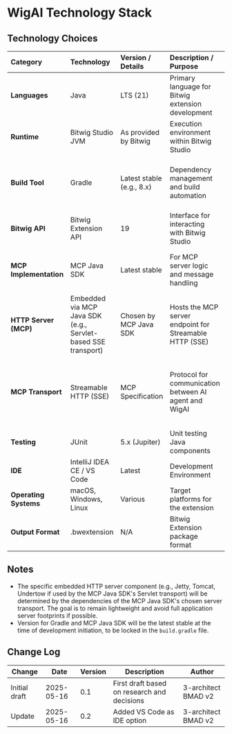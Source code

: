 # WigAI Technology Stack

## Technology Choices

| Category             | Technology              | Version / Details        | Description / Purpose                                  | Justification (Optional)                                                                 |
| :------------------- | :---------------------- | :----------------------- | :----------------------------------------------------- | :--------------------------------------------------------------------------------------- |
| **Languages** | Java                    | LTS (21)                 | Primary language for Bitwig extension development        | Mandatory by Bitwig API; LTS for stability and long-term support.                        |
| **Runtime** | Bitwig Studio JVM       | As provided by Bitwig    | Execution environment within Bitwig Studio             | Requirement for Bitwig extensions.                                                       |
| **Build Tool** | Gradle                  | Latest stable (e.g., 8.x) | Dependency management and build automation             | Common for Java projects; used by reference projects like "DrivenByMoss".                |
| **Bitwig API** | Bitwig Extension API    | 19                       | Interface for interacting with Bitwig Studio           | Specified in PRD; core requirement for functionality.                                    |
| **MCP Implementation** | MCP Java SDK            | Latest stable            | For MCP server logic and message handling              | Official SDK for MCP; provides spec-compliant components for MCP.                        |
| **HTTP Server (MCP)**| Embedded via MCP Java SDK (e.g., Servlet-based SSE transport) | Chosen by MCP Java SDK | Hosts the MCP server endpoint for Streamable HTTP (SSE) | The MCP Java SDK provides transport implementations suitable for embedding.              |
| **MCP Transport** | Streamable HTTP (SSE)   | MCP Specification        | Protocol for communication between AI agent and WigAI    | Modern MCP standard; supports real-time, bi-directional communication needs for control. |
| **Testing** | JUnit                   | 5.x (Jupiter)            | Unit testing Java components                           | Standard Java testing framework.                                                         |
| **IDE** | IntelliJ IDEA CE / VS Code | Latest                   | Development Environment                                | Standard Java IDEs with good Gradle support.                                             |
| **Operating Systems**| macOS, Windows, Linux   | Various                  | Target platforms for the extension                     | As per Bitwig Studio compatibility.                                                      |
| **Output Format** | .bwextension            | N/A                      | Bitwig Extension package format                        | Standard deployment format for Bitwig.                                                   |

## Notes

- The specific embedded HTTP server component (e.g., Jetty, Tomcat, Undertow if used by the MCP Java SDK's Servlet transport) will be determined by the dependencies of the MCP Java SDK's chosen server transport. The goal is to remain lightweight and avoid full application server footprints if possible.
- Version for Gradle and MCP Java SDK will be the latest stable at the time of development initiation, to be locked in the `build.gradle` file.

## Change Log

| Change        | Date       | Version | Description                  | Author         |
| ------------- | ---------- | ------- | ---------------------------- | -------------- |
| Initial draft | 2025-05-16 | 0.1     | First draft based on research and decisions | 3-architect BMAD v2 |
| Update        | 2025-05-16 | 0.2     | Added VS Code as IDE option  | 3-architect BMAD v2 |